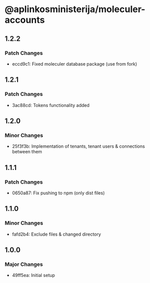 # @aplinkosministerija/moleculer-accounts

## 1.2.2

### Patch Changes

- eccd9c1: Fixed moleculer database package (use from fork)

## 1.2.1

### Patch Changes

- 3ac88cd: Tokens functionality added

## 1.2.0

### Minor Changes

- 25f3f3b: Implementation of tenants, tenant users & connections between them

## 1.1.1

### Patch Changes

- 0650a87: Fix pushing to npm (only dist files)

## 1.1.0

### Minor Changes

- fafd2b4: Exclude files & changed directory

## 1.0.0

### Major Changes

- 49ff5ea: Initial setup
